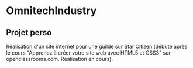 # OmnitechIndustry

## Projet perso

Réalisation d'un site internet pour une guilde sur Star Citizen (débuté après le cours "Apprenez à créer votre site web avec HTML5 et CSS3" sur openclassrooms.com. Réalisation en cours).
